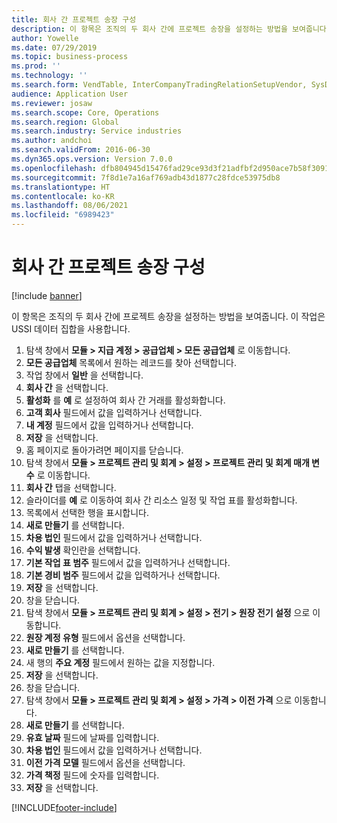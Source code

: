 ```yaml
---
title: 회사 간 프로젝트 송장 구성
description: 이 항목은 조직의 두 회사 간에 프로젝트 송장을 설정하는 방법을 보여줍니다.
author: Yowelle
ms.date: 07/29/2019
ms.topic: business-process
ms.prod: ''
ms.technology: ''
ms.search.form: VendTable, InterCompanyTradingRelationSetupVendor, SysDataAreaSelectLookup, ProjParameters, ProjPosting, ProjTransferPrice
audience: Application User
ms.reviewer: josaw
ms.search.scope: Core, Operations
ms.search.region: Global
ms.search.industry: Service industries
ms.author: andchoi
ms.search.validFrom: 2016-06-30
ms.dyn365.ops.version: Version 7.0.0
ms.openlocfilehash: dfb804945d15476fad29ce93d3f21adfbf2d950ace7b58f30911b36e494ff0c1
ms.sourcegitcommit: 7f8d1e7a16af769adb43d1877c28fdce53975db8
ms.translationtype: HT
ms.contentlocale: ko-KR
ms.lasthandoff: 08/06/2021
ms.locfileid: "6989423"
---
```

# <a name="configure-intercompany-project-invoicing"></a>회사 간 프로젝트 송장 구성

[!include [banner](../../includes/banner.md)]

이 항목은 조직의 두 회사 간에 프로젝트 송장을 설정하는 방법을 보여줍니다. 이 작업은 USSI 데이터 집합을 사용합니다.

1. 탐색 창에서 **모듈 > 지급 계정 > 공급업체 > 모든 공급업체** 로 이동합니다.
2. **모든 공급업체** 목록에서 원하는 레코드를 찾아 선택합니다.
3. 작업 창에서 **일반** 을 선택합니다.
4. **회사 간** 을 선택합니다.
5. **활성화** 를 **예** 로 설정하여 회사 간 거래를 활성화합니다.
6. **고객 회사** 필드에서 값을 입력하거나 선택합니다.
7. **내 계정** 필드에서 값을 입력하거나 선택합니다.
8. **저장** 을 선택합니다.
9. 홈 페이지로 돌아가려면 페이지를 닫습니다.
10. 탐색 창에서 **모듈 > 프로젝트 관리 및 회계 > 설정 > 프로젝트 관리 및 회계 매개 변수** 로 이동합니다.
11. **회사 간** 탭을 선택합니다.
12. 슬라이더를 **예** 로 이동하여 회사 간 리소스 일정 및 작업 표를 활성화합니다.
13. 목록에서 선택한 행을 표시합니다.
14. **새로 만들기** 를 선택합니다.
15. **차용 법인** 필드에서 값을 입력하거나 선택합니다.
16. **수익 발생** 확인란을 선택합니다.
17. **기본 작업 표 범주** 필드에서 값을 입력하거나 선택합니다.
18. **기본 경비 범주** 필드에서 값을 입력하거나 선택합니다.
19. **저장** 을 선택합니다.
20. 창을 닫습니다.
21. 탐색 창에서 **모듈 > 프로젝트 관리 및 회계 > 설정 > 전기 > 원장 전기 설정** 으로 이동합니다.
22. **원장 계정 유형** 필드에서 옵션을 선택합니다.
23. **새로 만들기** 를 선택합니다.
24. 새 행의 **주요 계정** 필드에서 원하는 값을 지정합니다.
25. **저장** 을 선택합니다.
26. 창을 닫습니다.
27. 탐색 창에서 **모듈 > 프로젝트 관리 및 회계 > 설정 > 가격 > 이전 가격** 으로 이동합니다.
28. **새로 만들기** 를 선택합니다.
29. **유효 날짜** 필드에 날짜를 입력합니다.
30. **차용 법인** 필드에서 값을 입력하거나 선택합니다.
31. **이전 가격 모델** 필드에서 옵션을 선택합니다.
32. **가격 책정** 필드에 숫자를 입력합니다.
33. **저장** 을 선택합니다.



[!INCLUDE[footer-include](../../includes/footer-banner.md)]